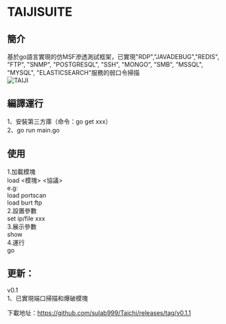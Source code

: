 # TAIJISUITE
## 簡介
基於go語言實現的仿MSF滲透測試框架，已實現"RDP","JAVADEBUG","REDIS", "FTP", "SNMP", "POSTGRESQL", "SSH", "MONGO", "SMB", "MSSQL", "MYSQL", "ELASTICSEARCH"服務的弱口令掃描  
![TAIJI](https://github.com/sulab999/Taichi/blob/main/demo.png "demo")
## 編譯運行
1、安裝第三方庫（命令：go get xxx）  
2、go run main.go

## 使用
1.加載模塊  
load <模塊> <協議>  
e.g:  
load portscan  
load burt ftp  
2.設置參數  
set ip/file  xxx  
3.展示參數  
show  
4.運行  
go  
## 更新：  
v0.1  
1、已實現端口掃描和爆破模塊

下載地址：https://github.com/sulab999/Taichi/releases/tag/v0.1.1
